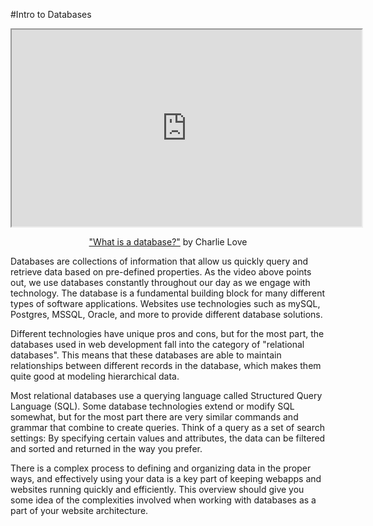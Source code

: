 #Intro to Databases

<p style="text-align: center;"><iframe src="https://www.youtube.com/embed/t8jgX1f8kc4?rel=0" width="560" height="315" allowfullscreen="allowfullscreen"></iframe></p>
<p style="text-align: center;"><a class="inline_disabled " href="https://www.youtube.com/watch?v=t8jgX1f8kc4">"What is a database?"</a> by Charlie Love</p>
<p>Databases are collections of information that allow us quickly query and retrieve data based on pre-defined properties. As the video above points out, we use databases constantly throughout our day as we engage with technology. The database is a fundamental building block for many different types of software applications. Websites use technologies such as mySQL, Postgres, MSSQL, Oracle, and more to provide different database solutions.</p>
<p>Different technologies have unique pros and cons, but for the most part, the databases used in web development fall into the category of "relational databases". This means that these databases are able to maintain relationships between different records in the database, which makes them quite good at modeling hierarchical data.</p>
<p>Most relational databases use a querying language called Structured Query Language (SQL). Some database technologies extend or modify SQL somewhat, but for the most part there are very similar commands and grammar that combine to create queries. Think of a query as a set of search settings: By specifying certain values and attributes, the data can be filtered and sorted and returned in the way you prefer.&nbsp;</p>
<p>There is a complex process to defining and organizing data in the proper ways, and effectively using your data is a key part of keeping webapps and websites running quickly and efficiently. This overview should give you some idea of the complexities involved when working with databases as a part of your website architecture.</p>